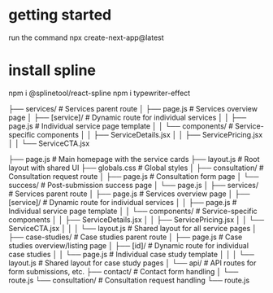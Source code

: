 # getting started 
run the command 
npx create-next-app@latest 

# install spline 
npm i @splinetool/react-spline
npm i typewriter-effect 

├── services/                            # Services parent route
│   ├── page.js                          # Services overview page
│   ├── [service]/                       # Dynamic route for individual services
│   │   ├── page.js                      # Individual service page template
│   │   └── components/                  # Service-specific components
│   │       ├── ServiceDetails.jsx
│   │       ├── ServicePricing.jsx
│   │       └── ServiceCTA.jsx

├── page.js                              # Main homepage with the service cards
├── layout.js                            # Root layout with shared UI
├── globals.css                          # Global styles
│
├── consultation/                        # Consultation request route
│   ├── page.js                          # Consultation form page
│   └── success/                         # Post-submission success page
│       └── page.js
│
├── services/                            # Services parent route
│   ├── page.js                          # Services overview page
│   ├── [service]/                       # Dynamic route for individual services
│   │   ├── page.js                      # Individual service page template
│   │   └── components/                  # Service-specific components
│   │       ├── ServiceDetails.jsx
│   │       ├── ServicePricing.jsx
│   │       └── ServiceCTA.jsx
│   │
│   └── layout.js                        # Shared layout for all service pages
│
├── case-studies/                        # Case studies parent route
│   ├── page.js                          # Case studies overview/listing page
│   ├── [id]/                            # Dynamic route for individual case studies
│   │   └── page.js                      # Individual case study template
│   │
│   └── layout.js                        # Shared layout for case study pages
│
└── api/                                 # API routes for form submissions, etc.
    ├── contact/                         # Contact form handling
    │   └── route.js
    └── consultation/                    # Consultation request handling
        └── route.js